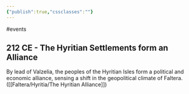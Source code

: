 ```yaml
---
{"publish":true,"cssclasses":""}
---
```




#events

## 212 CE - The Hyritian Settlements form an Alliance

By lead of Valzelia, the peoples of the Hyritian Isles form a political and economic alliance, sensing a shift in the geopolitical climate of Faltera. ([[Faltera/Hyritia/The Hyritian Alliance]])
